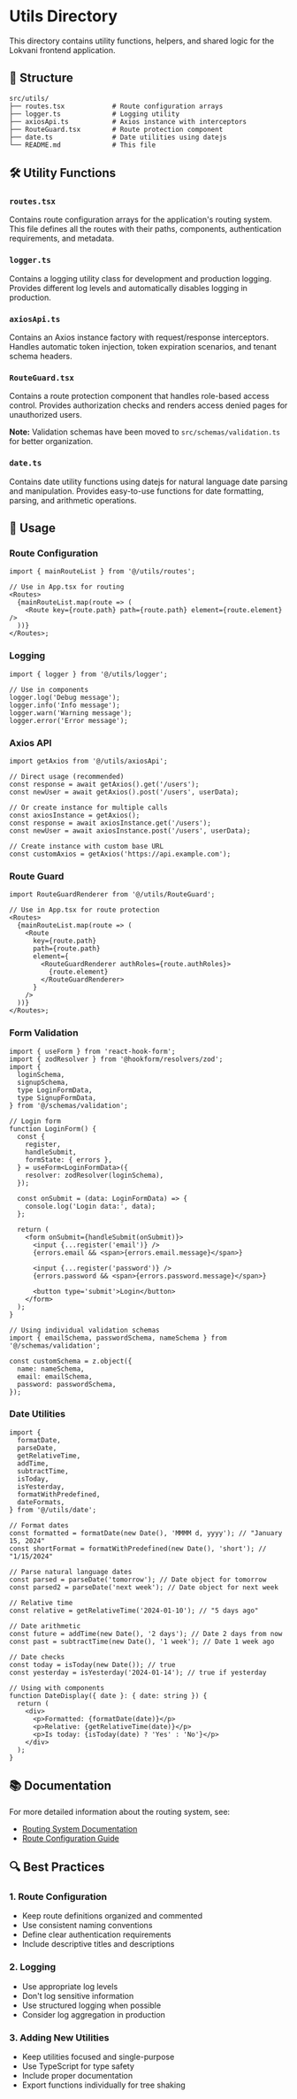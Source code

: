 # Utils Directory

This directory contains utility functions, helpers, and shared logic for the Lokvani frontend application.

## 📁 Structure

```
src/utils/
├── routes.tsx            # Route configuration arrays
├── logger.ts             # Logging utility
├── axiosApi.ts           # Axios instance with interceptors
├── RouteGuard.tsx        # Route protection component
├── date.ts               # Date utilities using datejs
└── README.md             # This file
```

## 🛠️ Utility Functions

### `routes.tsx`

Contains route configuration arrays for the application's routing system. This file defines all the routes with their paths, components, authentication requirements, and metadata.

### `logger.ts`

Contains a logging utility class for development and production logging. Provides different log levels and automatically disables logging in production.

### `axiosApi.ts`

Contains an Axios instance factory with request/response interceptors. Handles automatic token injection, token expiration scenarios, and tenant schema headers.

### `RouteGuard.tsx`

Contains a route protection component that handles role-based access control. Provides authorization checks and renders access denied pages for unauthorized users.

**Note:** Validation schemas have been moved to `src/schemas/validation.ts` for better organization.

### `date.ts`

Contains date utility functions using datejs for natural language date parsing and manipulation. Provides easy-to-use functions for date formatting, parsing, and arithmetic operations.

## 🚀 Usage

### Route Configuration

```tsx
import { mainRouteList } from '@/utils/routes';

// Use in App.tsx for routing
<Routes>
  {mainRouteList.map(route => (
    <Route key={route.path} path={route.path} element={route.element} />
  ))}
</Routes>;
```

### Logging

```tsx
import { logger } from '@/utils/logger';

// Use in components
logger.log('Debug message');
logger.info('Info message');
logger.warn('Warning message');
logger.error('Error message');
```

### Axios API

```tsx
import getAxios from '@/utils/axiosApi';

// Direct usage (recommended)
const response = await getAxios().get('/users');
const newUser = await getAxios().post('/users', userData);

// Or create instance for multiple calls
const axiosInstance = getAxios();
const response = await axiosInstance.get('/users');
const newUser = await axiosInstance.post('/users', userData);

// Create instance with custom base URL
const customAxios = getAxios('https://api.example.com');
```

### Route Guard

```tsx
import RouteGuardRenderer from '@/utils/RouteGuard';

// Use in App.tsx for route protection
<Routes>
  {mainRouteList.map(route => (
    <Route
      key={route.path}
      path={route.path}
      element={
        <RouteGuardRenderer authRoles={route.authRoles}>
          {route.element}
        </RouteGuardRenderer>
      }
    />
  ))}
</Routes>;
```

### Form Validation

```tsx
import { useForm } from 'react-hook-form';
import { zodResolver } from '@hookform/resolvers/zod';
import {
  loginSchema,
  signupSchema,
  type LoginFormData,
  type SignupFormData,
} from '@/schemas/validation';

// Login form
function LoginForm() {
  const {
    register,
    handleSubmit,
    formState: { errors },
  } = useForm<LoginFormData>({
    resolver: zodResolver(loginSchema),
  });

  const onSubmit = (data: LoginFormData) => {
    console.log('Login data:', data);
  };

  return (
    <form onSubmit={handleSubmit(onSubmit)}>
      <input {...register('email')} />
      {errors.email && <span>{errors.email.message}</span>}

      <input {...register('password')} />
      {errors.password && <span>{errors.password.message}</span>}

      <button type='submit'>Login</button>
    </form>
  );
}

// Using individual validation schemas
import { emailSchema, passwordSchema, nameSchema } from '@/schemas/validation';

const customSchema = z.object({
  name: nameSchema,
  email: emailSchema,
  password: passwordSchema,
});
```

### Date Utilities

```tsx
import {
  formatDate,
  parseDate,
  getRelativeTime,
  addTime,
  subtractTime,
  isToday,
  isYesterday,
  formatWithPredefined,
  dateFormats,
} from '@/utils/date';

// Format dates
const formatted = formatDate(new Date(), 'MMMM d, yyyy'); // "January 15, 2024"
const shortFormat = formatWithPredefined(new Date(), 'short'); // "1/15/2024"

// Parse natural language dates
const parsed = parseDate('tomorrow'); // Date object for tomorrow
const parsed2 = parseDate('next week'); // Date object for next week

// Relative time
const relative = getRelativeTime('2024-01-10'); // "5 days ago"

// Date arithmetic
const future = addTime(new Date(), '2 days'); // Date 2 days from now
const past = subtractTime(new Date(), '1 week'); // Date 1 week ago

// Date checks
const today = isToday(new Date()); // true
const yesterday = isYesterday('2024-01-14'); // true if yesterday

// Using with components
function DateDisplay({ date }: { date: string }) {
  return (
    <div>
      <p>Formatted: {formatDate(date)}</p>
      <p>Relative: {getRelativeTime(date)}</p>
      <p>Is today: {isToday(date) ? 'Yes' : 'No'}</p>
    </div>
  );
}
```

## 📚 Documentation

For more detailed information about the routing system, see:

- [Routing System Documentation](../docs/ROUTING_SYSTEM.md)
- [Route Configuration Guide](./routes.tsx)

## 🔍 Best Practices

### 1. Route Configuration

- Keep route definitions organized and commented
- Use consistent naming conventions
- Define clear authentication requirements
- Include descriptive titles and descriptions

### 2. Logging

- Use appropriate log levels
- Don't log sensitive information
- Use structured logging when possible
- Consider log aggregation in production

### 3. Adding New Utilities

- Keep utilities focused and single-purpose
- Use TypeScript for type safety
- Include proper documentation
- Export functions individually for tree shaking
